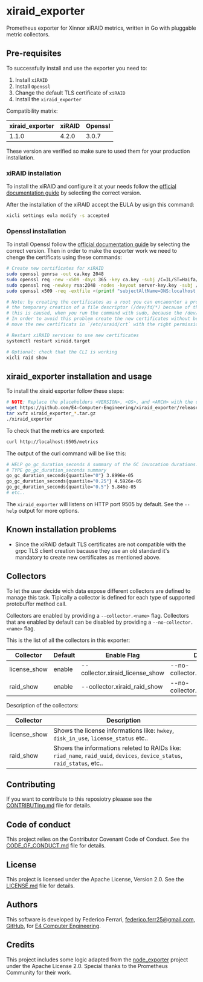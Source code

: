 # xiraid_exporter

Prometheus exporter for Xinnor xiRAID metrics, written in Go with pluggable metric collectors.

## Pre-requisites

To successfully install and use the exporter you need to:

1. Install `xiRAID`
2. Install `Openssl`
3. Change the default TLS certificate of `xiRAID`
4. Install the `xiraid_exporter`

Compatibility matrix:

| **xiraid_exporter**       | **xiRAID**       | **Openssl**        |
|---------------------------|------------------|--------------------|
| 1.1.0                     | 4.2.0            | 3.0.7              |

These version are verified so make sure to used them for your production installation.

### xiRAID installation

To install the xiRAID and configure it at your needs follow the [official documentation guide](https://xinnor.io/resources/xiraid-classic/) by selecting the correct version.

After the installation of the xiRAID accept the EULA by usign this command:

```bash
xicli settings eula modify -s accepted
```

### Openssl installation

To install Openssl follow the [official documentation guide](https://github.com/openssl/openssl/blob/master/INSTALL.md#installing-openssl) by selecting the correct version.
Then in order to make the exporter work we need to chenge the certificats using these commands:

```bash
# Create new certificates for xiRAID
sudo openssl genrsa -out ca.key 2048
sudo openssl req -new -x509 -days 365 -key ca.key -subj /C=IL/ST=Haifa/L=Haifa/O=XINNOR/OU=IT/CN=localhost/emailAddress=request@xinnor.io -out ca-cert.crt
sudo openssl req -newkey rsa:2048 -nodes -keyout server-key.key -subj /C=IL/ST=Haifa/L=Haifa/O=XINNOR/OU=IT/CN=localhost/emailAddress=request@xinnor.io -out server-cert.csr
sudo openssl x509 -req -extfile <(printf "subjectAltName=DNS:localhost,DNS:*.e4red,IP:0.0.0.0") -days 365 -in server-cert.csr -CA ca-cert.crt -CAkey ca.key -CAcreateserial -out server-cert.crt

# Note: by creating the certificates as a root you can encaounter a problem related to
# the temporary creation of a file descriptor (/dev/fd/*) because of this directive: <(printf "subjectAltName=...")
# this is caused, when you run the command with sudo, because the /dev/fd/* file descriptors may not be available due to how sudo handles file descriptors
# In order to avoid this problem create the new certificates without beeing root or using sudo and then
# move the new certificats in `/etc/xraid/crt` with the right permissions.

# Restart xiRAID services to use new certificates
systemctl restart xiraid.target

# Optional: check that the CLI is working
xicli raid show
```

## xiraid_exporter installation and usage

To install the xiraid exporter follow these steps:

```bash
# NOTE: Replace the placeholders <VERSION>, <OS>, and <ARCH> with the once aviable.
wget https://github.com/E4-Computer-Engineering/xiraid_exporter/releases/download/v<VERSION>/xiraid_exporter_<OS>_<ARCH>.tar.gz
tar xvfz xiraid_exporter_*.tar.gz
./xiraid_exporter
```

To check that the metrics are exported:

```bash
curl http://localhost:9505/metrics
```

The output of the curl command will be like this:

```bash
# HELP go_gc_duration_seconds A summary of the GC invocation durations.
# TYPE go_gc_duration_seconds summary
go_gc_duration_seconds{quantile="0"} 3.8996e-05
go_gc_duration_seconds{quantile="0.25"} 4.5926e-05
go_gc_duration_seconds{quantile="0.5"} 5.846e-05
# etc..
```

The `xiraid_exporter` will listens on HTTP port 9505 by default. See the `--help` output for more options.

## Known installation problems

* Since the xiRAID default TLS certificates are not compatible with the grpc TLS client creation bacause they use an old standard
  it's mandatory to create new certificates as mentioned above.

## Collectors

To let the user decide wich data expose different collectors are defined to manage this task.
Tipically a collector is defined for each type of supported protobuffer method call.

Collectors are enabled by providing a `--collector.<name>` flag.
Collectors that are enabled by default can be disabled by providing a `--no-collector.<name>` flag.

This is the list of all the collectors in this exporter:

| **Collector** | **Default** | **Enable Flag** | **Disable Flag** |
| --- | --- | --- | --- |
| license_show | enable | --collector.xiraid_license_show | --no-collector.xiraid_license_show |
| raid_show  | enable | --collector.xiraid_raid_show  | --no-collector.xiraid_raid_show |

Description of the collectors:

| **Collector** | **Description** |
| --- | --- |
| license_show | Shows the license informations like: `hwkey`, `disk_in_use`, `license_status` etc.. |
| raid_show  | Shows the informations releted to RAIDs like: `riad_name`, `raid_uuid`, `devices`, `device_status`, `raid_status`, etc.. |


## Contributing

If you want to contribute to this reposiotry pleaase see the [CONTRIBUTIng.md](./CONTRIBUTING.md) file for details.

## Code of conduct

This project relies on the Contributor Covenant Code of Conduct. See the [CODE_OF_CONDUCT.md](./CODE_OF_CONDUCT.md) file for details.

## License
This project is licensed under the Apache License, Version 2.0. See the [LICENSE.md](./LICENSE) file for details.

## Authors

This software is developed by Federico Ferrari, <federico.ferr25@gmail.com>, [GitHub](https://github.com/IronCub3), for [E4 Computer Engineering](https://www.e4company.com/).

## Credits

This project includes some logic adapted from the [node_exporter](https://github.com/prometheus/node_exporter) project under the Apache License 2.0. Special thanks to the Prometheus Community for their work.
